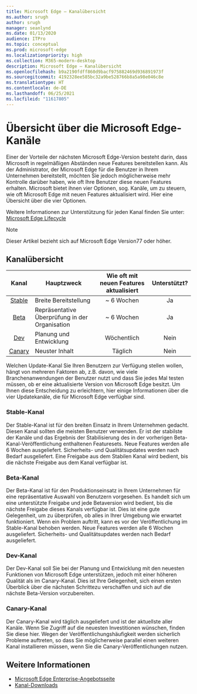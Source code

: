 ```yaml
---
title: Microsoft Edge – Kanalübersicht
ms.author: srugh
author: srugh
manager: seanlynd
ms.date: 01/13/2020
audience: ITPro
ms.topic: conceptual
ms.prod: microsoft-edge
ms.localizationpriority: high
ms.collection: M365-modern-desktop
description: Microsoft Edge – Kanalübersicht
ms.openlocfilehash: b9a2190fdff860d9bacf975882469d936891973f
ms.sourcegitcommit: 4192328ee585bc32a9be528766b8a5a98e046c8e
ms.translationtype: HT
ms.contentlocale: de-DE
ms.lasthandoff: 06/25/2021
ms.locfileid: "11617805"
---
```

# <a name="overview-of-the-microsoft-edge-channels"></a>Übersicht über die Microsoft Edge-Kanäle

Einer der Vorteile der nächsten Microsoft Edge-Version besteht darin, dass Microsoft in regelmäßigen Abständen neue Features bereitstellen kann. Als der Administrator, der Microsoft Edge für die Benutzer in Ihrem Unternehmen bereitstellt, möchten Sie jedoch möglicherweise mehr Kontrolle darüber haben, wie oft Ihre Benutzer diese neuen Features erhalten. Microsoft bietet ihnen vier Optionen, sog. Kanäle, um zu steuern, wie oft Microsoft Edge mit neuen Features aktualisiert wird. Hier eine Übersicht über die vier Optionen.

Weitere Informationen zur Unterstützung für jeden Kanal finden Sie unter:[ Microsoft Edge Lifecycle](/deployedge/microsoft-edge-support-lifecycle)
  
> [!NOTE]
> Dieser Artikel bezieht sich auf Microsoft Edge Version77 oder höher.

## <a name="channel-overview"></a>Kanalübersicht

|Kanal|Hauptzweck|Wie oft mit neuen Features aktualisiert|Unterstützt?|
|:---:|---|:---:|:---:|
|[Stable](#stable-channel)|Breite Bereitstellung|~ 6 Wochen|Ja|
|[Beta](#beta-channel)|Repräsentative Überprüfung in der Organisation|~ 6 Wochen|Ja|
|[Dev](#dev-channel)|Planung und Entwicklung|Wöchentlich|Nein|
|[Canary](#canary-channel)|Neuster Inhalt|Täglich|Nein|

Welchen Update-Kanal Sie Ihren Benutzern zur Verfügung stellen wollen, hängt von mehreren Faktoren ab, z.B. davon, wie viele Branchenanwendungen der Benutzer nutzt und dass Sie jedes Mal testen müssen, ob er eine aktualisierte Version von Microsoft Edge besitzt. Um Ihnen diese Entscheidung zu erleichtern, hier einige Informationen über die vier Updatekanäle, die für Microsoft Edge verfügbar sind.

### <a name="stable-channel"></a>Stable-Kanal

Der Stable-Kanal ist für den breiten Einsatz in Ihrem Unternehmen gedacht. Diesen Kanal sollten die meisten Benutzer verwenden. Er ist der stabilste der Kanäle und das Ergebnis der Stabilisierung des in der vorherigen Beta-Kanal-Veröffentlichung enthaltenen Featuresets. Neue Features werden alle 6 Wochen ausgeliefert. Sicherheits- und Qualitätsupdates werden nach Bedarf ausgeliefert. Eine Freigabe aus dem Stabilen Kanal wird bedient, bis die nächste Freigabe aus dem Kanal verfügbar ist.

### <a name="beta-channel"></a>Beta-Kanal

Der Beta-Kanal ist für den Produktionseinsatz in Ihrem Unternehmen für eine repräsentative Auswahl von Benutzern vorgesehen. Es handelt sich um eine unterstützte Freigabe und jede Betaversion wird bedient, bis die nächste Freigabe dieses Kanals verfügbar ist. Dies ist eine gute Gelegenheit, um zu überprüfen, ob alles in Ihrer Umgebung wie erwartet funktioniert. Wenn ein Problem auftritt, kann es vor der Veröffentlichung im Stable-Kanal behoben werden. Neue Features werden alle 6 Wochen ausgeliefert. Sicherheits- und Qualitätsupdates werden nach Bedarf ausgeliefert.

### <a name="dev-channel"></a>Dev-Kanal

Der Dev-Kanal soll Sie bei der Planung und Entwicklung mit den neuesten Funktionen von Microsoft Edge unterstützen, jedoch mit einer höheren Qualität als im Canary-Kanal. Dies ist Ihre Gelegenheit, sich einen ersten Überblick über die nächsten Schrittezu verschaffen und sich auf die nächste Beta-Version vorzubereiten.

### <a name="canary-channel"></a>Canary-Kanal

Der Canary-Kanal wird täglich ausgeliefert und ist der aktuellste aller Kanäle. Wenn Sie Zugriff auf die neuesten Investitionen wünschen, finden Sie diese hier. Wegen der Veröffentlichungshäufigkeit werden sicherlich Probleme auftreten, so dass Sie möglicherweise parallel einen weiteren Kanal installieren müssen, wenn Sie die Canary-Veröffentlichungen nutzen.

## <a name="see-also"></a>Weitere Informationen

- [Microsoft Edge Enterprise-Angebotsseite](https://aka.ms/EdgeEnterprise)
- [Kanal-Downloads](https://aka.ms/EdgeEnterprise)
